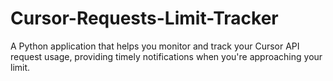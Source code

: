 # Cursor-Requests-Limit-Tracker
A Python application that helps you monitor and track your Cursor API request usage, providing timely notifications when you're approaching your limit.
